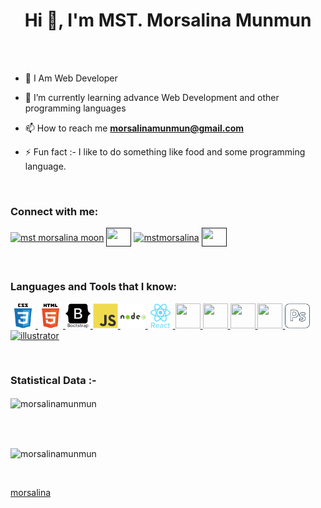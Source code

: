 <h1 align="center">Hi 👋, I'm MST. Morsalina Munmun</h1>

<br>

<br>



- 🔭 I Am Web Developer
- 🌱 I’m currently learning advance Web Development and other programming languages

- 📫 How to reach me **morsalinamunmun@gmail.com**

- ⚡ Fun fact :- I like to do something like food and some programming language.

<br>

<h3 align="left">Connect with me:</h3>
<p align="left">
  <a href="https://www.linkedin.com/in/mst-morsalina-munmun-974460285/" target="blank"><img align="center"
      src="https://raw.githubusercontent.com/rahuldkjain/github-profile-readme-generator/master/src/images/icons/Social/linked-in-alt.svg"
      alt="mst morsalina moon" height="30" width="40" /></a>
  <a href="" target="blank"><img align="center"
      src="https://raw.githubusercontent.com/rahuldkjain/github-profile-readme-generator/master/src/images/icons/Social/facebook.svg"
      alt="" height="30" width="40" /></a>
  <a href="https://www.instagram.com/mstmorsalina/" target="blank"><img align="center"
      src="https://raw.githubusercontent.com/rahuldkjain/github-profile-readme-generator/master/src/images/icons/Social/instagram.svg"
      alt="mstmorsalina" height="30" width="40" /></a>
 <a href="" target="blank"><img align="center"
      src="https://raw.githubusercontent.com/rahuldkjain/github-profile-readme-generator/master/src/images/icons/Social/twitter.svg"
      alt="" height="30" width="40" /></a>
</p>

<br>

<h3 align="left">Languages and Tools that I know:</h3>
<p align="left">   <a href="https://www.w3schools.com/css/" target="_blank"
    rel="noreferrer"> <img
      src="https://raw.githubusercontent.com/devicons/devicon/master/icons/css3/css3-original-wordmark.svg" alt="css3"
      width="40" height="40" /> </a> <a href="https://www.w3.org/html/" target="_blank" rel="noreferrer"> <img
      src="https://raw.githubusercontent.com/devicons/devicon/master/icons/html5/html5-original-wordmark.svg"
      alt="html5" width="40" height="40" />  <a href="https://getbootstrap.com" target="_blank" rel="noreferrer">
    <img src="https://raw.githubusercontent.com/devicons/devicon/master/icons/bootstrap/bootstrap-plain-wordmark.svg"
      alt="bootstrap" width="40" height="40" /> </a>
      </a>   <a href="https://developer.mozilla.org/en-US/docs/Web/JavaScript" target="_blank"
    rel="noreferrer"> <img
      src="https://raw.githubusercontent.com/devicons/devicon/master/icons/javascript/javascript-original.svg"
      alt="javascript" width="40" height="40" /> </a>   </a> <a href="https://nodejs.org" target="_blank" rel="noreferrer"> <img
      src="https://raw.githubusercontent.com/devicons/devicon/master/icons/nodejs/nodejs-original-wordmark.svg"
      alt="nodejs" width="40" height="40" /> </a> <a href="https://reactjs.org/" target="_blank" rel="noreferrer"> <img
      src="https://raw.githubusercontent.com/devicons/devicon/master/icons/react/react-original-wordmark.svg"
      alt="react" width="40" height="40" /> </a>  <a href="https://firebase.org/" target="_blank" rel="noreferrer">
      <img src="https://cdn.jsdelivr.net/gh/devicons/devicon/icons/firebase/firebase-plain.svg" width="40" height="40" /> </a>   <a href="https://tailwind.org/" target="_blank" rel="noreferrer">
      <img src="https://cdn.jsdelivr.net/gh/devicons/devicon/icons/tailwindcss/tailwindcss-plain.svg" width="40" height="40" /> </a> <a href="https://mongodb.org/" target="_blank" rel="noreferrer">
     <img src="https://cdn.jsdelivr.net/gh/devicons/devicon/icons/mongodb/mongodb-original.svg" width="40" height="40" /> </a>  <a href="https://express.org/" target="_blank" rel="noreferrer">
      <img src="https://cdn.jsdelivr.net/gh/devicons/devicon/icons/express/express-original.svg" width="40" height="40" /> </a>   <a href="https://www.photoshop.com/en" target="_blank"
    rel="noreferrer"> <img
      src="https://raw.githubusercontent.com/devicons/devicon/master/icons/photoshop/photoshop-line.svg" alt="photoshop"
      width="40" height="40" /> </a>   <a href="https://www.adobe.com/in/products/illustrator.html"
    target="_blank" rel="noreferrer"> <img
      src="https://www.vectorlogo.zone/logos/adobe_illustrator/adobe_illustrator-icon.svg" alt="illustrator" width="40"
      height="40" /> </a> </p>  

<br>

<h3>Statistical Data :-</h3>
<p><img align="center"
    src="https://github-readme-stats.vercel.app/api/top-langs?username=morsalinamunmun&show_icons=true&locale=en&bg_color=0d1117&text_color=ffffff&layout=compact"
    alt="morsalinamunmun" 
    bg_color=#808080/></p>

<br>



<br>

<p><img align="center" src="https://github-readme-streak-stats.herokuapp.com/?user=morsalinamunmun&theme=dark&background=0d1117&date_format=M%20j%5B%2C%20Y%5D" alt="morsalinamunmun" /></p>
      
<p align="left"> <a href="https://twitter.com/" target="blank"><img
      src="https://img.shields.io/twitter/follow/?logo=twitter&style=for-the-badge" alt="" /></a> </p>

[morsalina](https://github.com/morsalinamunmun)
